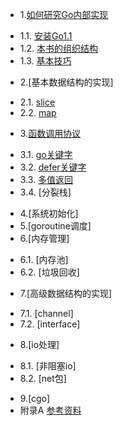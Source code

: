 * 1.[如何研究Go内部实现](01.0.md)
 - 1.1. [安装Go1.1](01.1.md)
 - 1.2. [本书的组织结构](01.2.md)
 - 1.3. [基本技巧](01.3.md)
* 2.[基本数据结构的实现]
 - 2.1. [slice](02.1.md)
 - 2.2. [map](02.2.md)
* 3.[函数调用协议](03.0.md)
 - 3.1. [go关键字](03.1.md)
 - 3.2. [defer关键字](03.2.md)
 - 3.3. [多值返回](03.3.md)
 - 3.4. [分裂栈]
* 4.[系统初始化]
* 5.[goroutine调度]
* 6.[内存管理]
 - 6.1. [内存池]
 - 6.2. [垃圾回收]
* 7.[高级数据结构的实现]
 - 7.1. [channel]
 - 7.2. [interface]
* 8.[io处理]
 - 8.1. [非阻塞io]
 - 8.2. [net包]
* 9.[cgo]
* 附录A [参考资料](ref.md)
